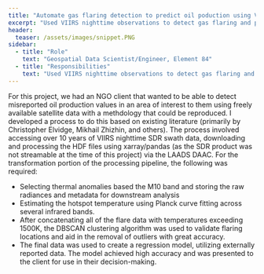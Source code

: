 ```yaml
---
title: "Automate gas flaring detection to predict oil poduction using VIIRS"
excerpt: "Used VIIRS nighttime observations to detect gas flaring and predict oil production"
header:
  teaser: /assets/images/snippet.PNG
sidebar:
  - title: "Role"
    text: "Geospatial Data Scientist/Engineer, Element 84"
  - title: "Responsibilities"
    text: "Used VIIRS nighttime observations to detect gas flaring and predict oil production"
---
```


For this project, we had an NGO client that wanted to be able to detect misreported oil production values in an area of interest to them using freely available satellite data with a methdology that could be reproduced. I developed a process to do this based on existing literature (primarily by Christopher Elvidge, Mikhail Zhizhin, and others). The process involved accessing over 10 years of VIIRS nighttime SDR swath data, downloading and processing the HDF files using xarray/pandas (as the SDR product was not streamable at the time of this project) via the LAADS DAAC. For the transformation portion of the processing pipeline, the following was required:

* Selecting thermal anomalies based the M10 band and storing the raw radiances and metadata for downstream analysis
* Estimating the hotspot temperature using Planck curve fitting across several infrared bands.
* After concatenating all of the flare data with temperatures exceeding 1500K, the DBSCAN clustering algorithm was used to validate flaring locations and aid in the removal of outliers with great accuracy.
* The final data was used to create a regression model, utilizing externally reported data. The model achieved high accuracy and was presented to the client for use in their decision-making.
